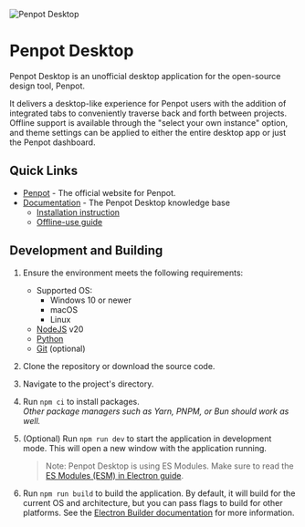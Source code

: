 ![Penpot Desktop](https://europe1.discourse-cdn.com/standard20/uploads/penpot/original/2X/b/bc6c290e4566bc12f8afa162bae80ffb20a7c7f5.jpeg)

# Penpot Desktop

Penpot Desktop is an unofficial desktop application for the open-source design tool, Penpot.

It delivers a desktop-like experience for Penpot users with the addition of integrated tabs to conveniently traverse back and forth between projects. Offline support is available through the "select your own instance" option, and theme settings can be applied to either the entire desktop app or just the Penpot dashboard.

## Quick Links

- [Penpot](https://penpot.app/) - The official website for Penpot.
- [Documentation](https://github.com/author-more/penpot-desktop/wiki) - The Penpot Desktop knowledge base
  - [Installation instruction](https://github.com/author-more/penpot-desktop/wiki/Installation)
  - [Offline-use guide](https://github.com/author-more/penpot-desktop/wiki/Self%E2%80%90hosting)

## Development and Building

1. Ensure the environment meets the following requirements:
   - Supported OS:
     - Windows 10 or newer
     - macOS
     - Linux
   - [NodeJS](https://nodejs.org/) v20
   - [Python](https://www.python.org/)
   - [Git](https://git-scm.com/) (optional)
1. Clone the repository or download the source code.
1. Navigate to the project's directory.
1. Run `npm ci` to install packages.  
   _Other package managers such as Yarn, PNPM, or Bun should work as well._
1. (Optional) Run `npm run dev` to start the application in development mode. This will open a new window with the application running.

   > Note: Penpot Desktop is using ES Modules. Make sure to read the [ES Modules (ESM) in Electron guide](https://www.electronjs.org/docs/latest/tutorial/esm).

1. Run `npm run build` to build the application. By default, it will build for the current OS and architecture, but you can pass flags to build for other platforms. See the [Electron Builder documentation](https://www.electron.build/cli) for more information.
